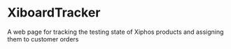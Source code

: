 # XiboardTracker
A web page for tracking the testing state of Xiphos products and assigning them to customer orders 
